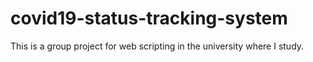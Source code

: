 # covid19-status-tracking-system
This is a group project for web scripting in the university where I study.

